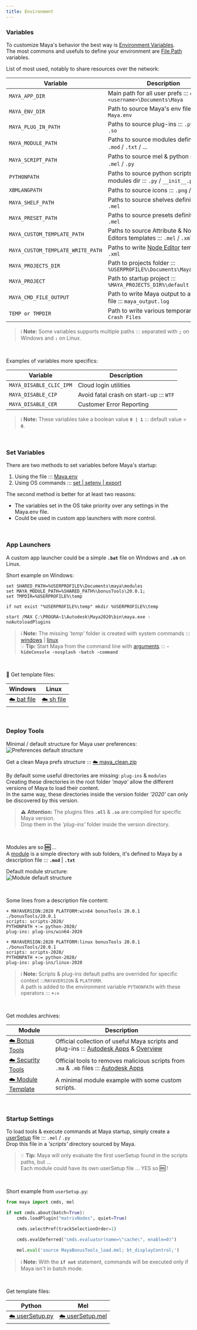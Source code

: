```yaml
---
title: Environment
---
```


### Variables

To customize Maya's behavior the best way is [Environment Variables](https://help.autodesk.com/view/MAYAUL/2020/ENU/?guid=GUID-925EB3B5-1839-45ED-AA2E-3184E3A45AC7).  
The most commons and usefuls to define your environment are [File Path](https://help.autodesk.com/view/MAYAUL/2020/ENU/?guid=GUID-228CCA33-4AFE-4380-8C3D-18D23F7EAC72) variables.

List of most used, notably to share resources over the network:

| Variable                          | Description               
| -----------------------           | --------------------------
| `MAYA_APP_DIR`                    | Main path for all user prefs ::: `c:\Users\<username>\Documents\Maya`
| `MAYA_ENV_DIR`                    | Path to source Maya's env file ::: `Maya.env`
| `MAYA_PLUG_IN_PATH`               | Paths to source plug-ins ::: `.py` / `.mll` / `.so`
| `MAYA_MODULE_PATH`                | Paths to source modules definitions ::: `.mod` / `.txt` / ...
| `MAYA_SCRIPT_PATH`                | Paths to source mel & python scripts ::: `.mel` / `.py`
| `PYTHONPATH`                      | Paths to source python scripts & modules dir ::: `.py` / `__init__.py`
| `XBMLANGPATH`                     | Paths to source icons ::: `.png` / `.svg` / ...
| `MAYA_SHELF_PATH`                 | Paths to source shelves definitions ::: `.mel`
| `MAYA_PRESET_PATH`                | Paths to source presets definitions ::: `.mel`
| `MAYA_CUSTOM_TEMPLATE_PATH`       | Paths to source Attribute & Node Editors templates ::: `.mel` / `.xml`
| `MAYA_CUSTOM_TEMPLATE_WRITE_PATH` | Paths to write [Node Editor](https://help.autodesk.com/view/MAYAUL/2020/ENU/?guid=GUID-C1E02C84-8CCF-4B3D-B080-F4A379AD1FCB) templates ::: `.xml`
| `MAYA_PROJECTS_DIR`               | Path to projects folder ::: `%USERPROFILE%\Documents\Maya\projects`
| `MAYA_PROJECT`                    | Path to startup project ::: `%MAYA_PROJECTS_DIR%\default`
| `MAYA_CMD_FILE_OUTPUT`            | Path to write Maya output to an external file ::: `maya_output.log`
| `TEMP or TMPDIR`                  | Path to write various temporary files ::: `Crash Files`

>:information_source: **Note:** Some variables supports multiple paths ::: separated with **`;`** on Windows and **`:`** on Linux. 

<br>

Examples of variables more specifics:

| Variable                  | Description               
| -----------------------   | --------------------------
| `MAYA_DISABLE_CLIC_IPM`   | Cloud login utilities
| `MAYA_DISABLE_CIP`        | Avoid fatal crash on start-up ::: `WTF`
| `MAYA_DISABLE_CER`        | Customer Error Reporting

> :information_source: **Note:** These variables take a boolean value **`0 | 1`** ::: default value = **`0`**.  

<br>

### Set Variables

There are two methods to set variables before Maya's startup:

1. Using the file ::: [Maya.env](https://help.autodesk.com/view/MAYAUL/2020/ENU/?guid=GUID-8EFB1AC1-ED7D-4099-9EEE-624097872C04)
2. Using OS commands ::: [set | setenv | export](https://help.autodesk.com/view/MAYAUL/2020/ENU/?guid=GUID-1D8B1A57-6FA3-4494-8FEC-87DA2A38FD35)

The second method is better for at least two reasons:
- The variables set in the OS take priority over any settings in the Maya.env file.
- Could be used in custom app launchers with more control.

<br>

### App Launchers

A custom app launcher could be a simple **`.bat`** file on Windows and **`.sh`** on Linux.  

Short example on Windows:  
```batch
set SHARED_PATH=%USERPROFILE%\Documents\maya\modules
set MAYA_MODULE_PATH=%SHARED_PATH%\bonusTools\20.0.1;
set TMPDIR=%USERPROFILE%\temp

if not exist "%USERPROFILE%\temp" mkdir %USERPROFILE%\temp

start /MAX C:\PROGRA~1\Autodesk\Maya2020\bin\maya.exe -noAutoloadPlugins
```
>:information_source: **Note:** The missing *'temp'* folder is created with system commands ::: [windows](https://docs.microsoft.com/en-us/windows-server/administration/windows-commands/windows-commands) | [linux](https://ss64.com/bash/)  
>:bulb: **Tip:** Start Maya from the command line with [arguments](https://help.autodesk.com/view/MAYAUL/2020/ENU/?guid=GUID-2E5D1D43-DC3D-4CB2-9A35-757598220F22) ::: **`-hideConsole -nosplash -batch -command`**

<br>

:rocket: Get template files:  

| Windows               | Linux               
| --------------------  | --------------------
| [:cloud: bat file](https://u.pcloud.link/publink/show?code=XZURRHXZMaoUOt5ejr8zmsTMq69QEFL2uBzk)  | [:cloud: sh file](https://u.pcloud.link/publink/show?code=XZE84HXZg91fYe7GWyVJsAtbsbbUAjTH9yeV)

<br>

### Deploy Tools

Minimal / default structure for Maya user preferences:  
![Preferences default structure](resources/images/prefs_structure.jpg)

Get a clean Maya prefs structure ::: [:cloud: maya_clean.zip](https://u.pcloud.link/publink/show?code=XZz44HXZ9IsT5TAPFnVV7XNvOUKngk81APo7)

By default some useful directories are missing: `plug-ins` & `modules`  
Creating these directories in the root folder *'maya'* allow the different versions of Maya to load their content.  
In the same way, these directories inside the version folder *'2020'* can only be discovered by this version.

> :warning: **Attention:** The plugins files **`.mll`** & **`.so`** are compiled for specific Maya version.  
> Drop them in the *'plug-ins'* folder inside the version directory.

<br>

Modules are so **:cool:** ...  
A [module](https://help.autodesk.com/view/MAYAUL/2020/ENU/?guid=__developer_Maya_SDK_MERGED_Distributing_Maya_Plug_ins_DistributingUsingModules_Maya_module_paths_folders_and_html) is a simple directory with sub folders, it's defined to Maya by a description file ::: **`.mod`** | **`.txt`**

Default module structure:  
![Module default structure](resources/images/module_structure.jpg)

<br>


Some lines from a description file content:
```shell
+ MAYAVERSION:2020 PLATFORM:win64 bonusTools 20.0.1 ./bonusTools/20.0.1
scripts: scripts-2020/
PYTHONPATH +:= python-2020/
plug-ins: plug-ins/win64-2020

+ MAYAVERSION:2020 PLATFORM:linux bonusTools 20.0.1 ./bonusTools/20.0.1
scripts: scripts-2020/
PYTHONPATH +:= python-2020/
plug-ins: plug-ins/linux-2020
```
> :information_source: **Note:** Scripts & plug-ins default paths are overrided for specific context :::`MAYAVERSION` & `PLATFORM`.  
> A path is added to the environment variable `PYTHONPATH` with these operators ::: **`+:=`**

<br>

Get modules archives:  

| Module                | Description         
| --------------------  | --------------------
| [:cloud: Bonus Tools](https://u.pcloud.link/publink/show?code=XZQ44HXZGRp3myMYEhkh1H7mbXnlG4wow2uX)  | Official collection of useful Maya scripts and plug-ins ::: [Autodesk Apps](https://apps.autodesk.com/MAYA/fr/Detail/Index?id=8115150172702393827&os=Win64&appLang=en) & [Overview](https://www.youtube.com/watch?v=JX6CBJXErQE&list=PLRhyUhUvvnOTWQP527tK_msQwDgstzIc_)
| [:cloud: Security Tools](https://u.pcloud.link/publink/show?code=XZm44HXZQj7dJGEUb1z4R8pU1q6EyXF2TLJX)  | Official tools to removes malicious scripts from `.ma` & `.mb` files ::: [Autodesk Apps](https://apps.autodesk.com/MAYA/fr/Detail/Index?id=8637238041954239715&os=Win64&appLang=en)
| [:cloud: Module Template](https://u.pcloud.link/publink/show?code=XZb44HXZEaCwRg7AsX0fvSVEGHp0i4r7qfuX)  | A minimal module example with some custom scripts.

<br>

### Startup Settings

To load tools & execute commands at Maya startup, simply create a [userSetup](https://help.autodesk.com/view/MAYAUL/2020/ENU/?guid=GUID-F3D60949-2372-47F5-B8D6-78D73F78D587) file ::: `.mel` / `.py`  
Drop this file in a *'scripts'* directory sourced by Maya.

>:bulb: **Tip:** Maya will only evaluate the first userSetup found in the scripts paths, but ...  
Each module could have its own userSetup file ... YES so **:cool:** !

<br>


Short example from `userSetup.py`:  
```python
from maya import cmds, mel

if not cmds.about(batch=True):
    cmds.loadPlugin("matrixNodes", quiet=True)

    cmds.selectPref(trackSelectionOrder=1)
    
    cmds.evalDeferred("cmds.evaluator(name=\"cache\", enable=0)")

    mel.eval('source MayaBonusTools_load.mel; bt_displayControl;')
```
> :information_source: **Note:**  With the **`if not`** statement, commands will be executed only if Maya isn't in batch mode.  

<br>

Get template files:  

| Python                | Mel                 
| --------------------  | --------------------
| [:cloud: userSetup.py](https://u.pcloud.link/publink/show?code=XZF44HXZcS6uu3ngbLFS0E8cMfUG4QjlfwIV)  | [:cloud: userSetup.mel](https://u.pcloud.link/publink/show?code=XZJ44HXZDWLBtWdg4ImQ9i2lUGwDMRnRG6YV)

